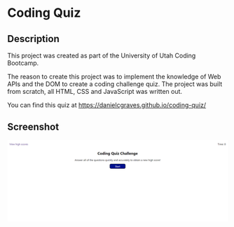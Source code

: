 # Coding Quiz

## Description

This project was created as part of the University of Utah Coding Bootcamp.

The reason to create this project was to implement the knowledge of Web APIs and the DOM to create a coding challenge quiz. The project was built from scratch, all HTML, CSS and JavaScript was written out.

You can find this quiz at https://danielcgraves.github.io/coding-quiz/

## Screenshot

![Alt text](./assets/coding-quiz-screenshot.png?raw=true "screenshot of the coding quiz")


